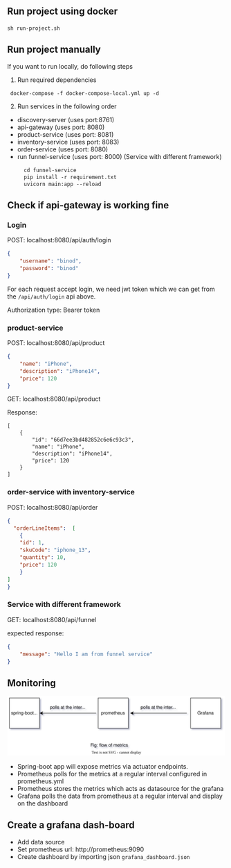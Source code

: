 ## Run project using docker
```commandline
sh run-project.sh
```

## Run project manually
If you want to run locally, do following steps
1. Run required dependencies
```commandline
 docker-compose -f docker-compose-local.yml up -d
```
2. Run services in the following order
- discovery-server (uses port:8761)
- api-gateway (uses port: 8080)
- product-service (uses port: 8081)
- inventory-service (uses port: 8083)
- order-service (uses port: 8080)
- run funnel-service (uses port: 8000) (Service with different framework)
  ```agsl
    cd funnel-service
    pip install -r requirement.txt
    uvicorn main:app --reload
    ```

## Check if api-gateway is working fine

### Login
POST: localhost:8080/api/auth/login
```json
{
    "username": "binod",
    "password": "binod"
}
```
For each request accept login, we need jwt token which we can get from the `/api/auth/login` api above.

Authorization type: Bearer token

### product-service
POST: localhost:8080/api/product

```json
{
    "name": "iPhone",
    "description": "iPhone14",
    "price": 120
}
```

GET: localhost:8080/api/product

Response:
```agsl
[
    {
        "id": "66d7ee3bd482852c6e6c93c3",
        "name": "iPhone",
        "description": "iPhone14",
        "price": 120
    }
]
```

### order-service with inventory-service

POST: localhost:8080/api/order
```json
{
  "orderLineItems":  [
    {
    "id": 1, 
    "skuCode": "iphone_13",
    "quantity": 10,
    "price": 120
    }
]
}
```

### Service with different framework
GET: localhost:8080/api/funnel

expected response:
```json
{
    "message": "Hello I am from funnel service"
}
```

## Monitoring

![](./static/images/grafana-monitor-diagram.drawio.svg)

- Spring-boot app will expose metrics via actuator endpoints.
- Prometheus polls for the metrics at a regular interval configured in prometheus.yml
- Prometheus stores the metrics which acts as datasource for the grafana
- Grafana polls the data from prometheus at a regular interval and display on the dashboard

## Create a grafana dash-board
- Add data source
- Set prometheus url: http://prometheus:9090
- Create dashboard by importing json `grafana_dashboard.json`
